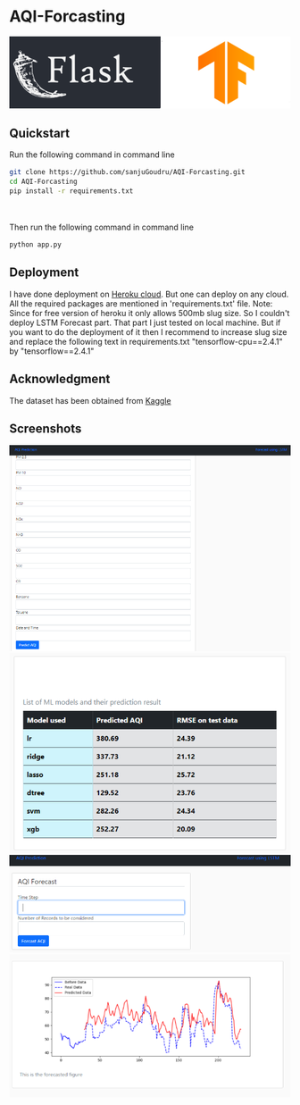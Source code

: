 # AQI-Forcasting

<p align="center">
  <img src="https://github.com/sanjuGoudru/AQI-Forcasting/blob/main/static/AQI_logo.png" >
</p>


## Quickstart
Run the following command in command line
```bash
git clone https://github.com/sanjuGoudru/AQI-Forcasting.git
cd AQI-Forcasting
pip install -r requirements.txt
```


</br></br>
Then run the following command in command line
```bash
python app.py
```
## Deployment
I have done deployment on [Heroku cloud](https://aqi-pred-flask.herokuapp.com/). But one can deploy on any cloud. All the required packages are mentioned in 'requirements.txt' file.
Note: Since for free version of heroku it only allows 500mb slug size. So I couldn't deploy LSTM Forecast part. That part I just tested on local machine. But if you want to do the deployment of it then I recommend to increase slug size and replace the following text in requirements.txt "tensorflow-cpu==2.4.1" by "tensorflow==2.4.1"

## Acknowledgment
The dataset has been obtained from [Kaggle](https://www.kaggle.com/rohanrao/air-quality-data-in-india?select=city_hour.csv)

## Screenshots
<img src="https://github.com/sanjuGoudru/AQI-Forcasting/blob/main/static/1.PNG" >
<img src="https://github.com/sanjuGoudru/AQI-Forcasting/blob/main/static/2.PNG" >
<img src="https://github.com/sanjuGoudru/AQI-Forcasting/blob/main/static/3.PNG" >
<img src="https://github.com/sanjuGoudru/AQI-Forcasting/blob/main/static/4.PNG" >
